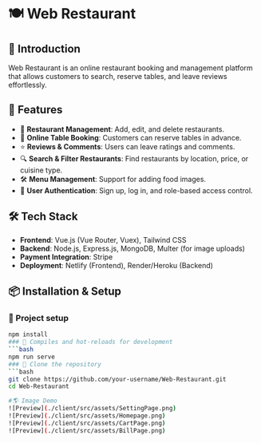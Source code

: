 # 🍽️ Web Restaurant  

## 🚀 Introduction  
Web Restaurant is an online restaurant booking and management platform that allows customers to search, reserve tables, and leave reviews effortlessly.  

## 🎯 Features  
- 🏪 **Restaurant Management**: Add, edit, and delete restaurants.  
- 📅 **Online Table Booking**: Customers can reserve tables in advance.  
- ⭐ **Reviews & Comments**: Users can leave ratings and comments.  
- 🔍 **Search & Filter Restaurants**: Find restaurants by location, price, or cuisine type.  
- 🛠️ **Menu Management**: Support for adding food images.  
- 🔐 **User Authentication**: Sign up, log in, and role-based access control.  

## 🛠️ Tech Stack  
- **Frontend**: Vue.js (Vue Router, Vuex), Tailwind CSS  
- **Backend**: Node.js, Express.js, MongoDB, Multer (for image uploads)  
- **Payment Integration**: Stripe  
- **Deployment**: Netlify (Frontend), Render/Heroku (Backend)  

## 📦 Installation & Setup  
### 🔹 Project setup
```bash
npm install
### 🔹 Compiles and hot-reloads for development
```bash
npm run serve
### 🔹 Clone the repository  
```bash
git clone https://github.com/your-username/Web-Restaurant.git
cd Web-Restaurant

#🌎 Image Demo
![Preview](./client/src/assets/SettingPage.png)
![Preview](./client/src/assets/Homepage.png)
![Preview](./client/src/assets/CartPage.png)
![Preview](./client/src/assets/BillPage.png)
